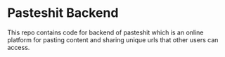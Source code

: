 # Pasteshit Backend

This repo contains code for backend of pasteshit which is an online platform for pasting content and sharing unique urls that other users can access.